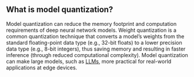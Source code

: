 **What is model quantization?**
-------------------------------

Model quantization can reduce the memory footprint and computation requirements of deep neural network models. Weight quantization is a common quantization technique that converts a model’s weights from the standard floating-point data type (e.g., 32-bit floats) to a lower precision data type (e.g., 8-bit integers), thus saving memory and resulting in faster inference (through reduced computational complexity). Model quantization can make large models, such as [LLMs](https://www.hopsworks.ai/dictionary/llms-large-language-models), more practical for real-world applications at edge devices.

